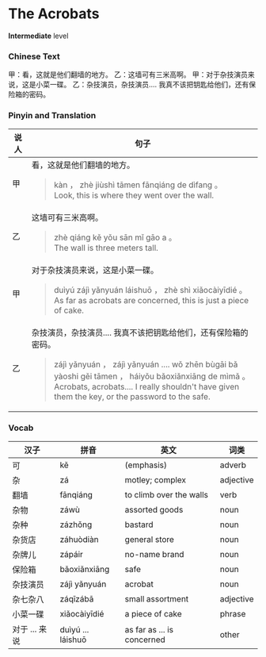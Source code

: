 # The Acrobats
**Intermediate** level
### Chinese Text
甲：看，这就是他们翻墙的地方。
乙：这墙可有三米高啊。
甲：对于杂技演员来说，这是小菜一碟。
乙：杂技演员，杂技演员.... 我真不该把钥匙给他们，还有保险箱的密码。

### Pinyin and Translation
|说人|句子|
|----|----|
|甲|看，这就是他们翻墙的地方。<blockquote>kàn ， zhè jiùshì tāmen fānqiáng de dìfang 。<br />Look, this is where they went over the wall.</blockquote>|
|乙|这墙可有三米高啊。<blockquote>zhè qiáng kě yǒu sān mǐ gāo a 。<br />The wall is three meters tall.</blockquote>|
|甲|对于杂技演员来说，这是小菜一碟。<blockquote>duìyú zájì yǎnyuán láishuō ， zhè shì xiǎocàiyīdié 。<br />As far as acrobats are concerned, this is just a piece of cake.</blockquote>|
|乙|杂技演员，杂技演员.... 我真不该把钥匙给他们，还有保险箱的密码。<blockquote>zájì yǎnyuán ， zájì yǎnyuán ....  wǒ zhēn bùgāi bǎ yàoshi gěi tāmen ， háiyǒu bǎoxiǎnxiāng de mìmǎ 。<br />Acrobats, acrobats.... I really shouldn't have given them the key, or the password to the safe.</blockquote>|
### Vocab
|汉子|拼音|英文|词类|
|----|----|----|----|
|可|kě|(emphasis)|adverb|
|杂|zá|motley; complex|adjective|
|翻墙|fānqiáng|to climb over the walls|verb|
|杂物|záwù|assorted goods|noun|
|杂种|zázhǒng|bastard|noun|
|杂货店|záhuòdiàn|general store|noun|
|杂牌儿|zápáir|no-name brand|noun|
|保险箱|bǎoxiǎnxiāng|safe|noun|
|杂技演员|zájì yǎnyuán|acrobat|noun|
|杂七杂八|záqīzábā|small assortment|adjective|
|小菜一碟|xiǎocàiyīdié|a piece of cake|phrase|
|对于 ... 来说|duìyú ... láishuō|as far as ... is concerned|other|